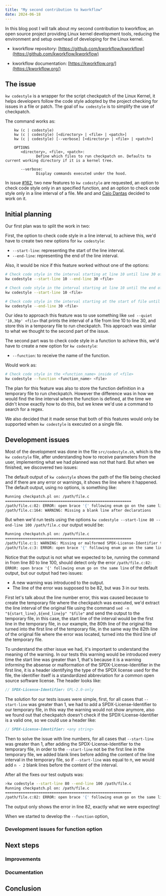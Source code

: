 ```yaml
---
title: "My second contribution to kworkflow"
date: 2024-06-18
---
```


In this blog post I will talk about my second contribution to kworkflow, an open source project providing Linux kernel development tools, reducing the environment and setup overhead of developing for the Linux kernel.

- kworkflow repository: [https://github.com/kworkflow/kworkflow](https://github.com/kworkflow/kworkflow)

- kworkflow documentation: [https://kworkflow.org/](https://kworkflow.org/)

## The issue

`kw codestyle` is a wrapper for the script checkpatch of the Linux Kernel, it helps developers follow the code style adopted by the project checking for issues in a file or patch. The goal of `kw codestyle` is to simplify the use of checkpatch.

The command works as:

```
    kw (c | codestyle)
    kw (c | codestyle) [<directory> | <file> | <patch>]
    kw (c | codestyle) [--verbose] [<directory> | <file> | <patch>]

    OPTIONS
       <directory>, <file>, <patch>:
              Define which files to run checkpatch on. Defaults to current working directory if it is a kernel tree.

       --verbose:
              Display commands executed under the hood.
```

In issue [#162](https://github.com/kworkflow/kworkflow/issues/162), two new features to `kw codestyle` are requested, an option to check code style only in an specified function, and an option to check code style only in a line interval of a file. Me and and [Caio Dantas](https://github.com/Caio-Dantas) decided to work on it.

## Initial planning

Our first plan was to split the work in two:

First, the option to check code style in a line interval, to achieve this, we'd have to create two new options for `kw codestyle`:

- `--start-line`: representing the start of the line interval.
- `--end-line`: representing the end of the line interval.

Also, it would be nice if this feature worked without one of the options:

```bash
# Check code style in the interval starting at line 10 until line 30 of <file>
kw codestyle --start-line 10 --end-line 30 <file>

# Check code style in the interval starting at line 10 until the end of <file>
kw codestyle --start-line 10 <file>

# Check code style in the interval starting at the start of file until line 30 of <file>
kw codestyle --end-line 30 <file>
```

Our idea to approach this feature was to use something like `sed --quiet '10,30p' <file>` that prints the interval of a file from line 10 to line 30, and store this in a temporary file to run checkpatch. This approach was similar to what we thought to the second part of the issue.

The second part was to check code style in a function to achieve this, we'd have to create a new option for `kw codestyle`:

- `--function`: to receive the name of the function.

Would work as:

```bash
# Check code style in the <function_name> inside of <file>
kw codestyle --function <function_name> <file>
```

The plan for this feature was also to store the function definition in a temporary file to run checkpatch. However the difference was in how we would find the line interval where the function is defined, at the time we didn't know exactly how to do this, but we knew we'd use a command to search for a regex.

We also decided that it made sense that both of this features would only be supported when `kw codestyle` is executed on a single file.

## Development issues

Most of the development was done in the file `src/codestyle.sh`, which is the `kw codestyle` file, after understanding how to receive parameters from the user, implementing what we had planned was not that hard. But when we finished, we discovered two issues:

The default output of `kw codestyle` shows the path of the file being checked and if there are any error or warnings, it shows the line where it happened. The default output, using no options, is something like:

```bash
Running checkpatch.pl on: /path/file.c
=========================================================
/path/file.c:82: ERROR: open brace '{' following enum go on the same line
/path/file.c:164: WARNING: Missing a blank line after declarations
```

But when we'd run tests using the options `kw codestyle --start-line 80 --end-line 100 /path/file.c` our output would be:

```bash
Running checkpatch.pl on: /path/file.c
=========================================================
/path/file.c:1: WARNING: Missing or malformed SPDX-License-Identifier tag in line 1
/path/file.c:3: ERROR: open brace '{' following enum go on the same line
```

Notice that the output is not what we expected to be, running the command in from line 80 to line 100, should detect only the error `/path/file.c:82: ERROR: open brace '{' following enum go on the same line` of the default output, but our output had two issues:

- A new warning was introduced to the output.
- The line of the error was supposed to be 82, but was 3 in our tests.

First let's talk about the line number error, this was caused because to create the temporary file where the checkpatch was executed, we'd extract the line interval of the original file using the command `sed -n "${start_line},${end_line}p" "$file"` and send the output to the temporary file, in this case, the start line of the interval would be the first line in the temporary file, in our example, the 80th line of the original file turned into the first line of the temporary file, in the same way the 82th line of the original file where the error was located, turned into the third line of the temporary file.

To understand the other issue we had, it's important to understand the meaning of the warning. In our tests this warning would be introduced every time the start line was greater than 1, that's because it is a warning informing the absense or malformation of the SPDX-License-Identifier in the first line, it is a header identifying the type of the SPDX license used for the file, the identifier itself is a standardized abbreviation for a common open source software license. The header looks like:

```c
// SPDX-License-Identifier: GPL-2.0-only
```

The solution for our tests issues were simple, first, for all cases that `--start-line` was greater than 1, we had to add a SPDX-License-Identifier to our temporary file, in this way the warning would not show anymore, also we found out that checkpatch doesn't check if the SPDX-License-Identifier is a valid one, so we could use a header like:

```c
// SPDX-License-Identifier: <any string>
```

Then to solve the issue with line numbers, for all cases that `--start-line` was greater than 1, after adding the SPDX-License-Identifier to the temporary file, in order to the `--start-line` not be the first line in the temporary file, we added blank lines before adding the content of the line interval in the temporary file, so if `--start-line` was equal to n, we would add `n - 2` blank lines before the content of the interval.

After all the fixes our test outputs was:

```bash
>kw codestyle --start-line 80 --end-line 100 /path/file.c
Running checkpatch.pl on: /path/file.c
=========================================================
/path/file.c:82: ERROR: open brace '{' following enum go on the same line
```

The output only shows the error in line 82, exactly what we were expecting!

When we started to develop the `--function` option,
### Development issues for function option

## Next steps
### Improvements
### Documentation
## Conclusion
